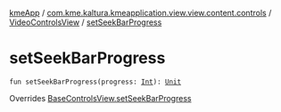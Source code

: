 [kmeApp](../../index.md) / [com.kme.kaltura.kmeapplication.view.view.content.controls](../index.md) / [VideoControlsView](index.md) / [setSeekBarProgress](./set-seek-bar-progress.md)

# setSeekBarProgress

`fun setSeekBarProgress(progress: `[`Int`](https://kotlinlang.org/api/latest/jvm/stdlib/kotlin/-int/index.html)`): `[`Unit`](https://kotlinlang.org/api/latest/jvm/stdlib/kotlin/-unit/index.html)

Overrides [BaseControlsView.setSeekBarProgress](../-base-controls-view/set-seek-bar-progress.md)

